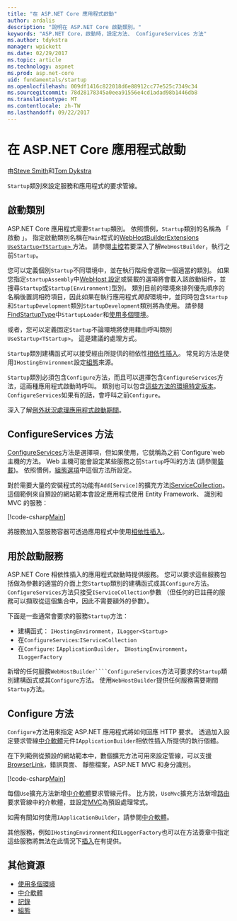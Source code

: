 ```yaml
---
title: "在 ASP.NET Core 應用程式啟動"
author: ardalis
description: "說明在 ASP.NET Core 啟動類別。"
keywords: "ASP.NET Core，啟動時，設定方法、 ConfigureServices 方法"
ms.author: tdykstra
manager: wpickett
ms.date: 02/29/2017
ms.topic: article
ms.technology: aspnet
ms.prod: asp.net-core
uid: fundamentals/startup
ms.openlocfilehash: 009df1416c822018d6e88912cc77e525c7349c34
ms.sourcegitcommit: 78d28178345a0eea91556e4cd1adad98b1446db8
ms.translationtype: MT
ms.contentlocale: zh-TW
ms.lasthandoff: 09/22/2017
---
```

# <a name="application-startup-in-aspnet-core"></a>在 ASP.NET Core 應用程式啟動

由[Steve Smith](https://ardalis.com/)和[Tom Dykstra](https://github.com/tdykstra/)

`Startup`類別來設定服務和應用程式的要求管線。 

## <a name="the-startup-class"></a>啟動類別

ASP.NET Core 應用程式需要`Startup`類別。 依照慣例，`Startup`類別的名稱為 「 啟動 」。 指定啟動類別名稱在`Main`程式的[WebHostBuilderExtensions](https://docs.microsoft.com/aspnet/core/api/microsoft.aspnetcore.hosting.webhostbuilderextensions) [ `UseStartup<TStartup>` ](https://docs.microsoft.com/aspnet/core/api/microsoft.aspnetcore.hosting.webhostbuilderextensions#Microsoft_AspNetCore_Hosting_WebHostBuilderExtensions_UseStartup__1_Microsoft_AspNetCore_Hosting_IWebHostBuilder_)方法。 請參閱[主控](xref:fundamentals/hosting)若要深入了解`WebHostBuilder`，執行之前`Startup`。

您可以定義個別`Startup`不同環境中，並在執行階段會選取一個適當的類別。 如果您指定`startupAssembly`中[WebHost 設定](https://docs.microsoft.com/aspnet/core/fundamentals/hosting?tabs=aspnetcore2x#configuring-a-host)或裝載的選項將會載入該啟動組件，並搜尋`Startup`或`Startup[Environment]`型別。 類別目前的環境來排列優先順序的名稱後置詞相符項目，因此如果在執行應用程式*開發*環境中，並同時包含`Startup`和`StartupDevelopment`類別`StartupDevelopment`類別將為使用。 請參閱[FindStartupType](https://github.com/aspnet/Hosting/blob/rel/1.1.0/src/Microsoft.AspNetCore.Hosting/Internal/StartupLoader.cs)中`StartupLoader`和[使用多個環境](environments.md#startup-conventions)。

或者，您可以定義固定`Startup`不論環境將使用藉由呼叫類別`UseStartup<TStartup>`。 這是建議的處理方式。

`Startup`類別建構函式可以接受經由所提供的相依性[相依性插入](xref:fundamentals/dependency-injection)。 常見的方法是使用`IHostingEnvironment`設定[組態](xref:fundamentals/configuration)來源。

`Startup`類別必須包含`Configure`方法，而且可以選擇包含`ConfigureServices`方法，這兩種應用程式啟動時呼叫。 類別也可以包含[這些方法的環境特定版本](xref:fundamentals/environments#startup-conventions)。 `ConfigureServices`如果有的話，會呼叫之前`Configure`。

深入了解[例外狀況處理應用程式啟動期間](xref:fundamentals/error-handling#startup-exception-handling)。

## <a name="the-configureservices-method"></a>ConfigureServices 方法

[ConfigureServices](https://docs.microsoft.com/aspnet/core/api/microsoft.aspnetcore.hosting.startupbase#Microsoft_AspNetCore_Hosting_StartupBase_ConfigureServices_Microsoft_Extensions_DependencyInjection_IServiceCollection_)方法是選擇項，但如果使用，它就稱為之前`Configure`web 主機的方法。 Web 主機可能會設定某些服務之前``Startup``呼叫的方法 (請參閱[裝載](xref:fundamentals/hosting))。 依照慣例，[組態選項](xref:fundamentals/configuration)中這個方法所設定。

對於需要大量的安裝程式的功能有`Add[Service]`的擴充方法[IServiceCollection](https://docs.microsoft.com/aspnet/core/api/microsoft.extensions.dependencyinjection.iservicecollection)。 這個範例來自預設的網站範本會設定應用程式使用 Entity Framework、 識別和 MVC 的服務：

[!code-csharp[Main](../common/samples/WebApplication1/Startup.cs?highlight=4,7,11&start=40&end=55)]

將服務加入至服務容器可透過應用程式中使用[相依性插入](xref:fundamentals/dependency-injection)。

## <a name="services-available-in-startup"></a>用於啟動服務

ASP.NET Core 相依性插入的應用程式啟動時提供服務。 您可以要求這些服務包括做為參數的適當的介面上您`Startup`類別的建構函式或其`Configure`方法。 `ConfigureServices`方法只接受`IServiceCollection`參數 （但任何的已註冊的服務可以擷取從這個集合中，因此不需要額外的參數）。

下面是一些通常會要求的服務`Startup`方法：

* 建構函式： `IHostingEnvironment`，`ILogger<Startup>`
* 在`ConfigureServices`:`IServiceCollection`
* 在`Configure`: `IApplicationBuilder`， `IHostingEnvironment`，`ILoggerFactory`

新增的任何服務``WebHostBuilder````ConfigureServices``方法可要求的``Startup``類別建構函式或其``Configure``方法。 使用`WebHostBuilder`提供任何服務需要期間`Startup`方法。

## <a name="the-configure-method"></a>Configure 方法

`Configure`方法用來指定 ASP.NET 應用程式將如何回應 HTTP 要求。 透過加入設定要求管線[中介軟體](middleware.md)元件`IApplicationBuilder`相依性插入所提供的執行個體。

在下列範例從預設的網站範本中，數個擴充方法可用來設定管線，可以支援[BrowserLink](http://vswebessentials.com/features/browserlink)，錯誤頁面、 靜態檔案，ASP.NET MVC 和身分識別。

[!code-csharp[Main](../common/samples/WebApplication1/Startup.cs?highlight=8,9,10,14,17,19,21&start=58&end=84)]

每個`Use`擴充方法新增[中介軟體](xref:fundamentals/middleware)要求管線元件。 比方說，`UseMvc`擴充方法新增[路由](routing.md)要求管線中的介軟體，並設定[MVC](xref:mvc/overview)為預設處理常式。

如需有關如何使用`IApplicationBuilder`，請參閱[中介軟體](xref:fundamentals/middleware)。

其他服務，例如`IHostingEnvironment`和`ILoggerFactory`也可以在方法簽章中指定這些服務將無法在此情況下[插入](dependency-injection.md)在有提供。 

## <a name="additional-resources"></a>其他資源

* [使用多個環境](xref:fundamentals/environments)
* [中介軟體](xref:fundamentals/middleware)
* [記錄](xref:fundamentals/logging)
* [組態](xref:fundamentals/configuration)
